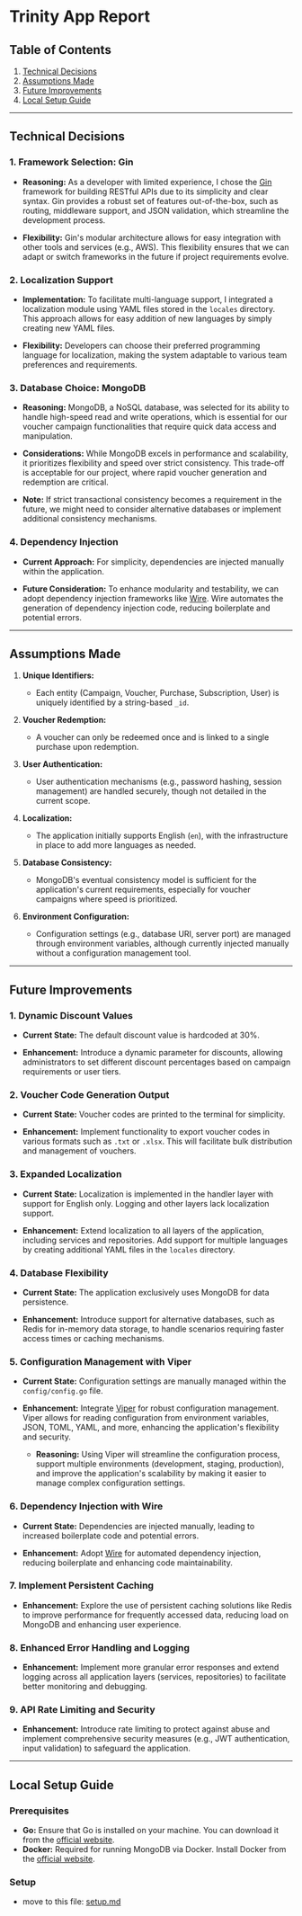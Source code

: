 # Trinity App Report

## Table of Contents

1. [Technical Decisions](#technical-decisions)
2. [Assumptions Made](#assumptions-made)
3. [Future Improvements](#future-improvements)
4. [Local Setup Guide](#local-setup-guide)

---

## Technical Decisions

### 1. Framework Selection: Gin

- **Reasoning:** As a developer with limited experience, I chose the [Gin](https://github.com/gin-gonic/gin) framework for building RESTful APIs due to its simplicity and clear syntax. Gin provides a robust set of features out-of-the-box, such as routing, middleware support, and JSON validation, which streamline the development process.
  
- **Flexibility:** Gin's modular architecture allows for easy integration with other tools and services (e.g., AWS). This flexibility ensures that we can adapt or switch frameworks in the future if project requirements evolve.

### 2. Localization Support

- **Implementation:** To facilitate multi-language support, I integrated a localization module using YAML files stored in the `locales` directory. This approach allows for easy addition of new languages by simply creating new YAML files.
  
- **Flexibility:** Developers can choose their preferred programming language for localization, making the system adaptable to various team preferences and requirements.

### 3. Database Choice: MongoDB

- **Reasoning:** MongoDB, a NoSQL database, was selected for its ability to handle high-speed read and write operations, which is essential for our voucher campaign functionalities that require quick data access and manipulation.
  
- **Considerations:** While MongoDB excels in performance and scalability, it prioritizes flexibility and speed over strict consistency. This trade-off is acceptable for our project, where rapid voucher generation and redemption are critical.

- **Note:** If strict transactional consistency becomes a requirement in the future, we might need to consider alternative databases or implement additional consistency mechanisms.

### 4. Dependency Injection

- **Current Approach:** For simplicity, dependencies are injected manually within the application.
  
- **Future Consideration:** To enhance modularity and testability, we can adopt dependency injection frameworks like [Wire](https://github.com/google/wire). Wire automates the generation of dependency injection code, reducing boilerplate and potential errors.

---

## Assumptions Made

1. **Unique Identifiers:**
   - Each entity (Campaign, Voucher, Purchase, Subscription, User) is uniquely identified by a string-based `_id`.

2. **Voucher Redemption:**
   - A voucher can only be redeemed once and is linked to a single purchase upon redemption.

3. **User Authentication:**
   - User authentication mechanisms (e.g., password hashing, session management) are handled securely, though not detailed in the current scope.

4. **Localization:**
   - The application initially supports English (`en`), with the infrastructure in place to add more languages as needed.

5. **Database Consistency:**
   - MongoDB's eventual consistency model is sufficient for the application's current requirements, especially for voucher campaigns where speed is prioritized.

6. **Environment Configuration:**
   - Configuration settings (e.g., database URI, server port) are managed through environment variables, although currently injected manually without a configuration management tool.

---

## Future Improvements

### 1. Dynamic Discount Values

- **Current State:** The default discount value is hardcoded at 30%.
  
- **Enhancement:** Introduce a dynamic parameter for discounts, allowing administrators to set different discount percentages based on campaign requirements or user tiers.

### 2. Voucher Code Generation Output

- **Current State:** Voucher codes are printed to the terminal for simplicity.
  
- **Enhancement:** Implement functionality to export voucher codes in various formats such as `.txt` or `.xlsx`. This will facilitate bulk distribution and management of vouchers.

### 3. Expanded Localization

- **Current State:** Localization is implemented in the handler layer with support for English only. Logging and other layers lack localization support.
  
- **Enhancement:** Extend localization to all layers of the application, including services and repositories. Add support for multiple languages by creating additional YAML files in the `locales` directory.

### 4. Database Flexibility

- **Current State:** The application exclusively uses MongoDB for data persistence.
  
- **Enhancement:** Introduce support for alternative databases, such as Redis for in-memory data storage, to handle scenarios requiring faster access times or caching mechanisms.

### 5. Configuration Management with Viper

- **Current State:** Configuration settings are manually managed within the `config/config.go` file.
  
- **Enhancement:** Integrate [Viper](https://github.com/spf13/viper) for robust configuration management. Viper allows for reading configuration from environment variables, JSON, TOML, YAML, and more, enhancing the application's flexibility and security.

  - **Reasoning:** Using Viper will streamline the configuration process, support multiple environments (development, staging, production), and improve the application's scalability by making it easier to manage complex configuration settings.

### 6. Dependency Injection with Wire

- **Current State:** Dependencies are injected manually, leading to increased boilerplate code and potential errors.
  
- **Enhancement:** Adopt [Wire](https://github.com/google/wire) for automated dependency injection, reducing boilerplate and enhancing code maintainability.

### 7. Implement Persistent Caching

- **Enhancement:** Explore the use of persistent caching solutions like Redis to improve performance for frequently accessed data, reducing load on MongoDB and enhancing user experience.

### 8. Enhanced Error Handling and Logging

- **Enhancement:** Implement more granular error responses and extend logging across all application layers (services, repositories) to facilitate better monitoring and debugging.

### 9. API Rate Limiting and Security

- **Enhancement:** Introduce rate limiting to protect against abuse and implement comprehensive security measures (e.g., JWT authentication, input validation) to safeguard the application.

---

## Local Setup Guide

### Prerequisites

- **Go:** Ensure that Go is installed on your machine. You can download it from the [official website](https://golang.org/dl/).
- **Docker:** Required for running MongoDB via Docker. Install Docker from the [official website](https://www.docker.com/get-started).

### Setup

- move to this file: [setup.md](setup.md)